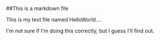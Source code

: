 
##This is a markdown file

This is my text file named HelloWorld....

I'm not sure if I'm doing this correctly, but I guess I'll find out.